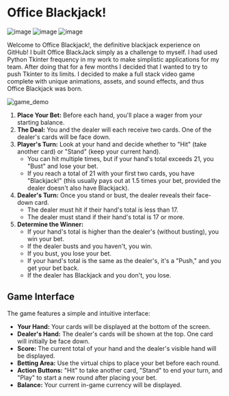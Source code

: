 # Office Blackjack!
![image](https://github.com/user-attachments/assets/d4b43f65-859f-4fb0-a4e5-7d320e373b22) ![image](https://github.com/user-attachments/assets/e56cd2a7-d169-4f85-8a04-a7a6be817d7c)
 ![image](https://github.com/user-attachments/assets/e7ee561e-82d7-4771-903b-69d624d3db24)



Welcome to Office Blackjack!, the definitive blackjack experience on GitHub! I built Office BlackJack simply as a challenge to myself. I had used Python Tkinter frequency in my work to make simplistic applications for my team. After doing that for a few months I decided that I wanted to try to push Tkinter to its limits. I decided to make a full stack video game complete with unique animations, assets, and sound effects, and thus Office Blackjack was born.

![game_demo](https://github.com/user-attachments/assets/e197b0e4-36f5-43ea-8e1f-e6ebdbb1c5a4)

1.  **Place Your Bet:** Before each hand, you'll place a wager from your starting balance.
2.  **The Deal:** You and the dealer will each receive two cards. One of the dealer's cards will be face down.
3.  **Player's Turn:** Look at your hand and decide whether to "Hit" (take another card) or "Stand" (keep your current hand).
    * You can hit multiple times, but if your hand's total exceeds 21, you "Bust" and lose your bet.
    * If you reach a total of 21 with your first two cards, you have "Blackjack!" (this usually pays out at 1.5 times your bet, provided the dealer doesn't also have Blackjack).
4.  **Dealer's Turn:** Once you stand or bust, the dealer reveals their face-down card.
    * The dealer must hit if their hand's total is less than 17.
    * The dealer must stand if their hand's total is 17 or more.
5.  **Determine the Winner:**
    * If your hand's total is higher than the dealer's (without busting), you win your bet.
    * If the dealer busts and you haven't, you win.
    * If you bust, you lose your bet.
    * If your hand's total is the same as the dealer's, it's a "Push," and you get your bet back.
    * If the dealer has Blackjack and you don't, you lose.

## Game Interface

The game features a simple and intuitive interface:

* **Your Hand:** Your cards will be displayed at the bottom of the screen.
* **Dealer's Hand:** The dealer's cards will be shown at the top. One card will initially be face down.
* **Score:** The current total of your hand and the dealer's visible hand will be displayed.
* **Betting Area:** Use the virtual chips to place your bet before each round.
* **Action Buttons:** "Hit" to take another card, "Stand" to end your turn, and "Play" to start a new round after placing your bet.
* **Balance:** Your current in-game currency will be displayed.
